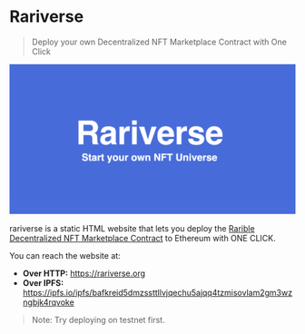# Rariverse

> Deploy your own Decentralized NFT Marketplace Contract with One Click

![rariverse.png](rariverse.png)

rariverse is a static HTML website that lets you deploy the [Rarible Decentralized NFT Marketplace Contract](https://rarible.org) to Ethereum with ONE CLICK.

You can reach the website at:

- **Over HTTP:** https://rariverse.org
- **Over IPFS:** https://ipfs.io/ipfs/bafkreid5dmzssttllvjqechu5ajqq4tzmisovlam2gm3wzngbjk4rqvoke

> Note: Try deploying on testnet first.
